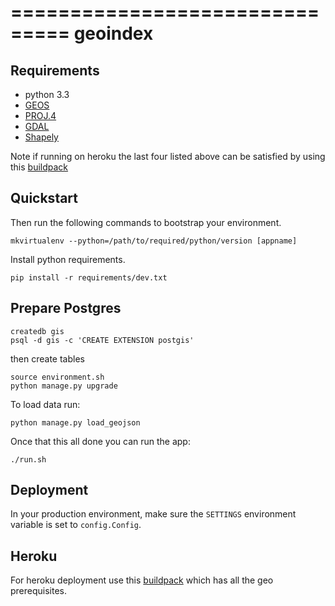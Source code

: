 ===============================
geoindex
===============================

Requirements
-----------
- python 3.3
- [GEOS](http://trac.osgeo.org/geos/)
- [PROJ.4](http://trac.osgeo.org/proj/)
- [GDAL](http://trac.osgeo.org/gdal/)
- [Shapely](http://toblerity.org/shapely/)

Note if running on heroku the last four listed above can be satisfied by using this [buildpack](https://github.com/codeforamerica/heroku-buildpack-pygeo)

Quickstart
----------

Then run the following commands to bootstrap your environment.

```
mkvirtualenv --python=/path/to/required/python/version [appname]
```

Install python requirements.
```
pip install -r requirements/dev.txt
```

Prepare Postgres
----------------

```
createdb gis
psql -d gis -c 'CREATE EXTENSION postgis'
```

then create tables

```
source environment.sh
python manage.py upgrade
```

To load data run:

```
python manage.py load_geojson
```

Once that this all done you can run the app:

```
./run.sh
```

Deployment
----------

In your production environment, make sure the ``SETTINGS`` environment variable is set to ``config.Config``.

Heroku
------
For heroku deployment use this [buildpack](https://github.com/codeforamerica/heroku-buildpack-pygeo) which has all the geo prerequisites.

